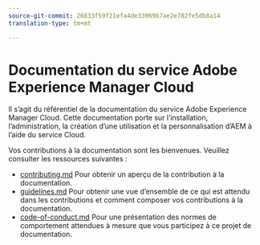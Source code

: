 ```yaml
---
source-git-commit: 26833f59f21efa4de33969b7ae2e782fe5db8a14
translation-type: tm+mt

---
```

# Documentation du service Adobe Experience Manager Cloud

Il s’agit du référentiel de la documentation du service Adobe Experience Manager Cloud. Cette documentation porte sur l’installation, l’administration, la création d’une utilisation et la personnalisation d’AEM à l’aide du service Cloud.

Vos contributions à la documentation sont les bienvenues. Veuillez consulter les ressources suivantes :

* [contributing.md](contributing.md) Pour obtenir un aperçu de la contribution à la documentation.
* [guidelines.md](guidelines.md) Pour obtenir une vue d’ensemble de ce qui est attendu dans les contributions et comment composer vos contributions à la documentation.
* [code-of-conduct.md](code-of-conduct.md) Pour une présentation des normes de comportement attendues à mesure que vous participez à ce projet de documentation.
